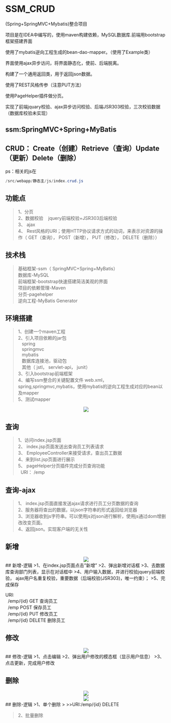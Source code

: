 # SSM_CRUD

(Spring+SpringMVC+Mybatis)整合项目

项目是在IDEA中编写的，使用maven构建依赖，MySQL数据库.前端用bootstrap框架搭建界面

使用了mybatis逆向工程生成的bean-dao-mapper。（使用了Example类）

界面使用ajax异步访问，将界面静态化，使前、后端脱离。

构建了一个通用返回类，用于返回json数据。

使用了REST风格传参（注意PUT方法）

使用PageHelper插件做分页。

实现了前端jquary校验、ajax异步访问校验、后端JSR303校验，三次校验数据（数据库校验未实现）  



## ssm:SpringMVC+Spring+MyBatis

## CRUD： Create（创建）Retrieve（查询）Update（更新）Delete（删除）


ps：相关的js在 

```java
/src/webapp/静态主/js/index.crud.js
```

## 功能点
>1、分页  
>2、数据校验    jquery前端校验+JSR303后端校验  
>3、 ajax  
>4、 Rest风格的URI；使用HTTP协议请求方式的动词，来表示对资源的操作（ GET（查询）， POST（新增）， PUT（修改）， DELETE（删除））


## 技术栈
>基础框架-ssm（ SpringMVC+Spring+MyBatis）  
>数据库-MySQL  
>前端框架-bootstrap快速搭建简洁美观的界面  
>项目的依赖管理-Maven  
>分页-pagehelper  
>逆向工程-MyBatis Generator   


## 环境搭建
>1、创建一个maven工程  
>2、引入项目依赖的jar包  
>   spring  
>   springmvc  
>   mybatis  
>   数据库连接池，驱动包  
>   其他（ jstl， servlet-api， junit）    
>3、引入bootstrap前端框架  
>4、编写ssm整合的关键配置文件 web.xml， spring,springmvc,mybatis，使用mybatis的逆向工程生成对应的bean以及mapper  
>5、测试mapper  

<center><img src="https://img-blog.csdn.net/20180314205620157?watermark/2/text/Ly9ibG9nLmNzZG4ubmV0L2d1b2Rvbmc1NA==/font/5a6L5L2T/fontsize/400/fill/I0JBQkFCMA==/dissolve/70"/></center>

## 查询
>1、访问index.jsp页面  
>2、 index.jsp页面发送出查询员工列表请求  
>3、 EmployeeController来接受请求，查出员工数据  
>4、来到list.jsp页面进行展示  
>5、 pageHelper分页插件完成分页查询功能  
  URI： /emp  

## 查询-ajax
>1、 index.jsp页面直接发送ajax请求进行员工分页数据的查询  
>2、服务器将查出的数据，以json字符串的形式返回给浏览器  
>3、浏览器收到js字符串。可以使用js对json进行解析，使用js通过dom增删改改变页面。  
>4、返回json。实现客户端的无关性  



## 新增
<center><img src="https://img-blog.csdn.net/20180314205826808?watermark/2/text/Ly9ibG9nLmNzZG4ubmV0L2d1b2Rvbmc1NA==/font/5a6L5L2T/fontsize/400/fill/I0JBQkFCMA==/dissolve/70"/></center>
## 新增-逻辑
>1、在index.jsp页面点击”新增”  
>2、弹出新增对话框  
>3、去数据库查询部门列表，显示在对话框中  
>4、用户输入数据，并进行校验jquery前端校验， ajax用户名重复校验，重要数据（后端校验(JSR303)，唯一约束）；  
>5、完成保存  

 URI:  
  /emp/{id} GET 查询员工  
  /emp POST 保存员工  
  /emp/{id} PUT 修改员工  
  /emp/{id} DELETE 删除员工  


## 修改
<center><img src="https://img-blog.csdn.net/20180314210111137?watermark/2/text/Ly9ibG9nLmNzZG4ubmV0L2d1b2Rvbmc1NA==/font/5a6L5L2T/fontsize/400/fill/I0JBQkFCMA==/dissolve/70"/></center>
## 修改-逻辑
>1、点击编辑  
>2、弹出用户修改的模态框（显示用户信息）  
>3、点击更新，完成用户修改  


## 删除
<center><img src="https://img-blog.csdn.net/20180314210341730?watermark/2/text/Ly9ibG9nLmNzZG4ubmV0L2d1b2Rvbmc1NA==/font/5a6L5L2T/fontsize/400/fill/I0JBQkFCMA==/dissolve/70"/></center>
<center><img src="https://img-blog.csdn.net/20180314210318796?watermark/2/text/Ly9ibG9nLmNzZG4ubmV0L2d1b2Rvbmc1NA==/font/5a6L5L2T/fontsize/400/fill/I0JBQkFCMA==/dissolve/70"/></center>
## 删除-逻辑
>1、单个删除  
>
>>URI:/emp/{id} DELETE  

>2、批量删除  


